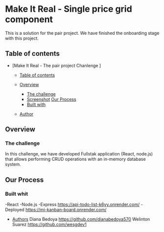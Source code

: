# Make It Real - Single price grid component

This is a solution for the pair project. We have finished the onboarding stage with this project. 

## Table of contents

- [Make It Real - The pair project Chanlenge ]
  - [Table of contents](#table-of-contents)
  - [Overview](#overview)
    - [The challenge](#the-challenge)
    - [Screenshot](#screenshot)
    [Our Process](#my-process)
    - [Built with](#built-with)

  - [Author](#author)
 

## Overview

### The challenge

In this challenge, we have developed Fullstak application (React, node.js)
that allows performing CRUD operations with an in-memory database system.

## Our Process

### Built whit
-React
-Node.js
-Express https://api-todo-list-k6yy.onrender.com/
-Deployed https://mi-kanban-board.onrender.com/

- [Authors](#author)
Diana Bedoya https://github.com/dianabedoya570 
Welinton Suarez https://github.com/wesgdev1
